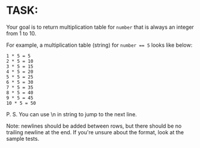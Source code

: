 # TASK:
Your goal is to return multiplication table for `number` that is always an integer from 1 to 10.

For example, a multiplication table (string) for `number == 5` looks like below:
```
1 * 5 = 5
2 * 5 = 10
3 * 5 = 15
4 * 5 = 20
5 * 5 = 25
6 * 5 = 30
7 * 5 = 35
8 * 5 = 40
9 * 5 = 45
10 * 5 = 50
```
P. S. You can use \n in string to jump to the next line.

Note: newlines should be added between rows, but there should be no trailing newline at the end. If you're unsure about the format, look at the sample tests.